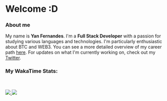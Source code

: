 # Welcome :D

### About me

My name is **Yan Fernandes**. I'm a **Full Stack Developer** with a passion for studying various languages and technologies. I'm particularly enthusiastic about BTC and WEB3. You can see a more detailed overview of my career path [here](https://yan-pi.vercel.app/). For updates on what I'm currently working on, check out my [Twitter](https://twitter.com/yamigake).

### My WakaTime Stats:
<!--START_SECTION:waka-->

```rust

```

<!--END_SECTION:waka-->

<div style="display: inline_block"><br>
  <a style="border-radius:10px;" href="https://www.linkedin.com/in/yan-fernandes-55a81a201/" target="_blank"><img src="https://img.shields.io/badge/LinkedIn-0077B5?style=for-the-badge&logo=linkedin&logoColor=white" target="_blank"</a> 
  <a style="border-radius:10px;" href = "mailto:yanfernandes404@gmail.com"><img src="https://img.shields.io/badge/-Gmail-%23333?style=for-the-badge&logo=gmail&logoColor=white" target="_blank"></a>
</div>
